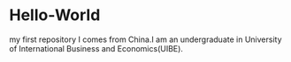 # Hello-World
my first repository
I comes from China.I am an undergraduate in University of International Business and Economics(UIBE).
